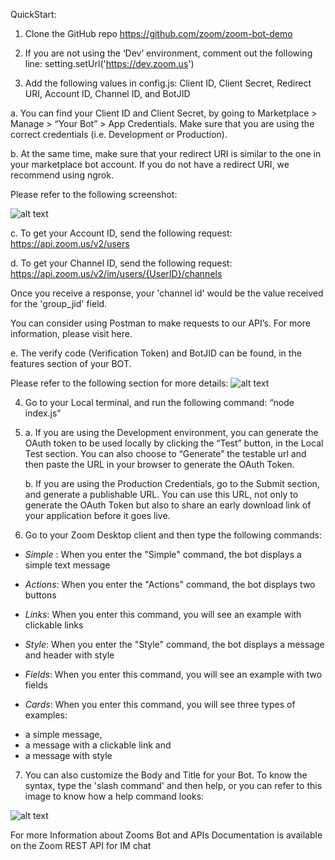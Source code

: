 QuickStart:

1. Clone the GitHub repo https://github.com/zoom/zoom-bot-demo

2. If you are not using the ‘Dev’ environment, comment out the following line: setting.setUrl('https://dev.zoom.us')

3. Add the following values in config.js:
Client ID, Client Secret, Redirect URI, Account ID, Channel ID, and BotJID

  a. You can find your Client ID and Client Secret, by going to Marketplace > Manage > “Your Bot” > App Credentials. Make sure that you are using the correct credentials (i.e. Development or Production). 

  b. At the same time, make sure that your redirect URI is similar to the one in your marketplace bot account. If you do not have a redirect URI, we recommend using ngrok.

  Please refer to the following screenshot:

  ![alt text](http://s3.amazonaws.com/user-content.stoplight.io/14683/1554148180886)


  c. To get your Account ID, send the following request:
  https://api.zoom.us/v2/users

  d. To get your Channel ID, send the following request: 
  https://api.zoom.us/v2/im/users/{UserID}/channels

  Once you receive a response, your 'channel id' would be the value received for the 'group_jid' field.
  
  You can consider using Postman to make requests to our API’s. For more information, please visit here.


  e. The verify code (Verification Token) and BotJID can be found, in the features section of your BOT. 

  Please refer to the following section for more details:
  ![alt text](http://s3.amazonaws.com/user-content.stoplight.io/14683/1554149625443)

4. Go to your Local terminal, and run the following command:
“node index.js”



5. 
      a. If you are using the Development environment, you can generate the OAuth token to be used locally by clicking the “Test” button, in the Local Test section. You can also choose to “Generate” the testable url and then paste the URL in your browser to generate the OAuth Token.

      b.	If you are using the Production Credentials, go to the Submit section, and generate a publishable URL. You can use this URL, not only to generate the OAuth Token but also to share an early download link of your application before it goes live.

6. Go to your Zoom Desktop client and then type the following commands: 

* *Simple* :
When you enter the "Simple" command, the bot displays a simple text message


* *Actions*:
When you enter the "Actions" command, the bot displays two buttons


* *Links*:
When you enter this command, you will see an example with clickable links

* *Style*:
When you enter the "Style" command, the bot displays a message and header with style


* *Fields*:
When you enter this command, you will see an example with two fields 

* *Cards*:
When you enter this command, you will see three types of examples: 
 - a simple message, 
 - a message with a clickable link and  
 - a message with style
 
7. You can also customize the Body and Title for your Bot. To know the syntax, type the 'slash command' and then help, or you can refer to this image to know how a help command looks:

![alt text](http://s3.amazonaws.com/user-content.stoplight.io/14683/1554149750448)

For more Information about Zooms Bot and APIs Documentation is available on the Zoom REST API for IM chat
